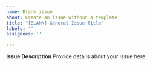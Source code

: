 ```yaml
---
name: Blank issue
about: Create an issue without a template
title: "[BLANK] General Issue Title"
labels: ''
assignees: ''

---
```


**Issue Description**
Provide details about your issue here.
